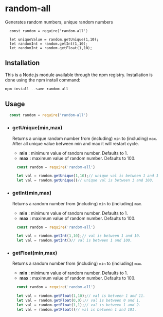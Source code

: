 # random-all
Generates random numbers, unique random numbers
```mardown
  const random = require('random-all')
  
  let uniqueValue = random.getUnique(1,10);
  let randomInt = random.getInt(1,10);
  let randomInt = random.getFloat(1,10);
```

## Installation
This is a Node.js module available through the npm registry.
Installation is done using the npm install command:
```markdown
npm install --save random-all
```

## Usage
```javascript
  const random = require('random-all')
```
- ### getUnique(min,max)
  Returns a unique random number from (including) `min` to (including) `max`.  After all unique value between min and max it will restart
  cycle.
  * **min** : minimum value of random number. Defaults to 1.
  * **max** : maximum value of random number. Defaults to 100.
  
  ```javascript
    const random = require('random-all')

    let val = random.getUnique(1,10);// unique val is between 1 and 10.
    let val = random.getUnique()// unique val is between 1 and 100.

  ```
  
- ### getInt(min,max)
  Returns a random number from (including) `min` to (including) `max`.
  * **min** : minimum value of random number. Defaults to 1.
  * **max** : maximum value of random number. Defaults to 100.
  
  ```javascript
    const random = require('random-all')

    let val = random.getInt(1,10);// val is between 1 and 10.
    let val = random.getInt()// val is between 1 and 100.

  ```
- ### getFloat(min,max)
  Returns a random number from (including) `min` to (including) `max`.
  * **min** : minimum value of random number. Defaults to 1.
  * **max** : maximum value of random number. Defaults to 100.
  
  ```javascript
    const random = require('random-all')

    let val = random.getFloat(1,10);// val is between 1 and 11.
    let val = random.getFloat(0,0);// val is between 0 and 1.
    let val = random.getFloat(1,1);// val is between 1 and 2.
    let val = random.getFloat()// val is between 1 and 101.

  ```
